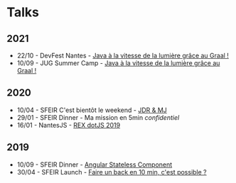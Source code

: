 # Talks

## 2021

- 22/10 - DevFest Nantes - [Java à la vitesse de la lumière grâce au Graal !](https://kuroidoruido.github.io/talks/2021-10-22_devfest-nantes_java-graalvm/index.html)
- 10/09 - JUG Summer Camp - [Java à la vitesse de la lumière grâce au Graal !](https://kuroidoruido.github.io/talks/2021-09-10_jug-summer-camp_java-graalvm/index.html)

## 2020

- 10/04 - SFEIR C'est bientôt le weekend - [JDR & MJ](https://kuroidoruido.github.io/talks/2020-04-10_sfeir-bientot-le-week-end_jdr_mj/slide.html)
- 29/01 - SFEIR Dinner - Ma mission en 5min *confidentiel*
- 16/01 - NantesJS - [REX dotJS 2019](https://kuroidoruido.github.io/talks/2020-01-16_rex-dotjs2019/Meetup_NantesJs_REXP_DotJS2019)

## 2019

- 10/09 - SFEIR Dinner - [Angular Stateless Component](https://kuroidoruido.github.io/talks/2019-09-10_sfeir-dinner_angular-function-component/diapo.html)
- 30/04 - SFEIR Launch - [Faire un back en 10 min, c'est possible ?](https://kuroidoruido.github.io/talks/2019-04-30_sfeir-launch_strapijs/diapo.pdf)